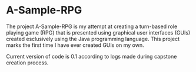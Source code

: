 # A-Sample-RPG

The project A-Sample-RPG is my attempt at creating a turn-based role playing game (RPG) that is presented using graphical user interfaces (GUIs) created esclusively using the Java programming language. This project marks the first time I have ever created GUIs on my own. 

Current version of code is 0.1 according to logs made during capstone creation process.
